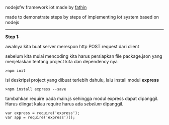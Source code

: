 nodejsfw framework iot made by [fathin](about.me/fathinluqman)

made to demonstrate steps by steps of implementing iot system based on nodejs

--------

**Step 1:**

awalnya kita buat server merespon http POST request dari client


sebelum kita mulai mencoding kita harus persiapkan file package.json yang menjelaskan tentang project kita dan dependency nya

```
>npm init
```
isi deskripsi project yang dibuat terlebih dahulu, lalu install modul **express**

```
>npm install express --save
```

tambahkan require pada main.js
sehingga modul express dapat dipanggil. Harus diingat kalau require harus ada *sebelum* dipanggil.
```
var express = require('express');
var app = require('express')();
```
